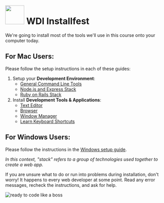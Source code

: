 # <img src="https://cloud.githubusercontent.com/assets/7833470/10423298/ea833a68-7079-11e5-84f8-0a925ab96893.png" width="60"> WDI Installfest

We're going to install most of the tools we'll use in this course onto your computer today.

## For Mac Users:

Please follow the setup instructions in each of these guides:

1. Setup your **Development Environment**:
    - [General Command Line Tools](environment-setup)
    - [Node.js and Express Stack](environment-setup/node-express-stack.md)
    - [Ruby on Rails Stack](environment-setup/ruby-on-rails-stack.md)
2. Install **Development Tools & Applications**:
    - [Text Editor](mac-dev-tools/README.md#text-editor)
    - [Browser](mac-dev-tools/README.md#browser)
    - [Window Manager](mac-dev-tools/README.md#window-manager)
    - [Learn Keyboard Shortcuts](mac-dev-tools/README.md#a-word-on-keyboard-shortcuts)

## For Windows Users:

Please follow the instructions in the [Windows setup guide](windows-setup).

*In this context, "stack" refers to a group of technologies used together to create a web app.*

If you are unsure what to do or run into problems during installation, don't worry! It happens to every web developer at some point. Read any error messages, recheck the instructions, and ask for help.

![ready to code like a boss](http://learnhtmlwithsong.com/blog/wp-content/uploads/2012/11/text-editor-learn-html-success-kid.jpg)
